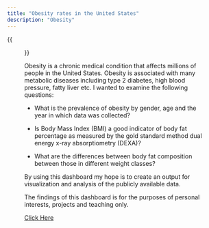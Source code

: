 ```yaml
---
title: "Obesity rates in the United States"
description: "Obesity"
---
```

{{<figure src= "img/trendinobesity.jpg" >}}



Obesity is a chronic medical condition that affects millions of people in the United States. Obesity is associated with many metabolic diseases including type 2 diabetes, high blood pressure, fatty liver etc. I wanted to examine the following questions: 

* What is the prevalence of obesity by gender, age and the year in which data was collected? 

* Is Body Mass Index (BMI) a good indicator of body fat percentage as measured by the gold standard method dual energy x-ray absorptiometry (DEXA)? 

* What are the differences between body fat composition between those in different weight classes?
 
By using this dashboard my hope is to create an output for visualization and analysis of the publicly available data. 

The findings of this dashboard is for the purposes of personal interests, projects and teaching only.


[Click Here](https://rpubs.com/SobzMD/992878)